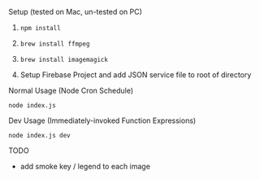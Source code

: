 Setup (tested on Mac, un-tested on PC)

1. `npm install`

2. `brew install ffmpeg`

3. `brew install imagemagick`

4. Setup Firebase Project and add JSON service file to root of directory

Normal Usage (Node Cron Schedule)

`node index.js`

Dev Usage (Immediately-invoked Function Expressions)

`node index.js dev`

TODO

- add smoke key / legend to each image
